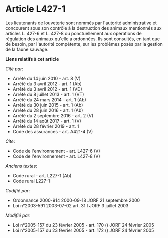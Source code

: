 # Article L427-1

Les lieutenants de louveterie sont nommés par l'autorité administrative et concourent sous son contrôle à la destruction des
animaux mentionnés aux articles L. 427-6 et L. 427-8 ou ponctuellement aux opérations de régulation des animaux qu'elle a
ordonnées. Ils sont consultés, en tant que de besoin, par l'autorité compétente, sur les problèmes posés par la gestion de la
faune sauvage.

**Liens relatifs à cet article**

_Cité par_:

  - Arrêté du 14 juin 2010 - art. 8 (V)
  - Arrêté du 3 avril 2012 - art. 1 (Ab)
  - Arrêté du 3 avril 2012 - art. 1 (VD)
  - Arrêté du 8 juillet 2013 - art. 1 (VT)
  - Arrêté du 24 mars 2014 - art. 1 (Ab)
  - Arrêté du 30 juin 2015 - art. 1 (Ab)
  - Arrêté du 28 juin 2016 - art. 1 (Ab)
  - Arrêté du 2 septembre 2016 - art. 2 (V)
  - Arrêté du 14 août 2017 - art. 1 (V)
  - Arrêté du 28 février 2019 - art. 1
  - Code des assurances - art. A421-4 (V)

_Cite_:

  - Code de l'environnement - art. L427-6 (V)
  - Code de l'environnement - art. L427-8 (V)

_Anciens textes_:

  - Code rural - art. L227-1 (Ab)
  - Code rural L227-1

_Codifié par_:

  - Ordonnance 2000-914 2000-09-18 JORF 21 septembre 2000
  - Loi n°2003-591 2003-07-02 art. 31 I JORF 3 juillet 2003

_Modifié par_:

  - Loi n°2005-157 du 23 février 2005 - art. 170 () JORF 24 février 2005
  - Loi n°2005-157 du 23 février 2005 - art. 172 () JORF 24 février 2005
